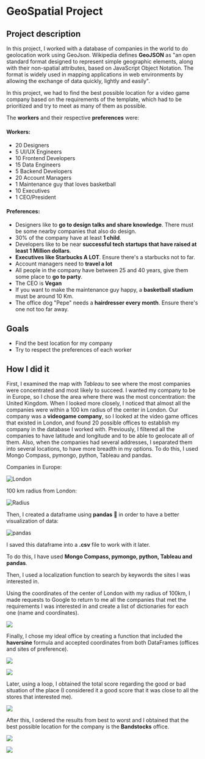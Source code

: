# GeoSpatial Project

## Project description

In this project, I worked with a database of companies in the world to do geolocation work using GeoJson. Wikipedia defines **GeoJSON** as "an open standard format designed to represent simple geographic elements, along with their non-spatial attributes, based on JavaScript Object Notation. The format is widely used in mapping applications in web environments by allowing the exchange of data quickly, lightly and easily".

In this project, we had to find the best possible location for a video game company based on the requirements of the template, which had to be prioritized and try to meet as many of them as possible.

The **workers** and their respective **preferences** were:

#### Workers:

- 20 Designers
- 5 UI/UX Engineers
- 10 Frontend Developers
- 15 Data Engineers
- 5 Backend Developers
- 20 Account Managers
- 1 Maintenance guy that loves basketball
- 10 Executives
- 1 CEO/President

#### Preferences:

- Designers like to **go to design talks and share knowledge**. There must be some nearby companies that also do design.
- 30% of the company have at least **1 child**.
- Developers like to be near **successful tech startups that have raised at least 1 Million dollars**.
- **Executives like Starbucks A LOT**. Ensure there's a starbucks not to far.
- Account managers need to **travel a lot**
- All people in the company have between 25 and 40 years, give them some place to **go to party**.
- The CEO is **Vegan**
- If you want to make the maintenance guy happy, a **basketball stadium** must be around 10 Km.
- The office dog "Pepe" needs a **hairdresser every month**. Ensure there's one not too far away.

## Goals

- Find the best location for my company
- Try to respect the preferences of each worker

## How I did it

First, I examined the map with *Tableau* to see where the most companies were concentrated and most likely to succeed. I wanted my company to be in Europe, so I chose the area where there was the most concentration: the United Kingdom. When I looked more closely, I noticed that almost all the companies were within a 100 km radius of the center in London. Our company was a **videogame company**, so I looked at the video game offices that existed in London, and found 20 possible offices to establish my company in the database I worked with.
Previously, I filtered all the companies to have latitude and longitude and to be able to geolocate all of them. Also, when the companies had several addresses, I separated them into several locations, to have more breadth in my options.
To do this, I used Mongo Compass, pymongo, python, Tableau and pandas.

Companies in Europe:




![London](Images/europecompanies.png)


100 km radius from London:



![Radius](Images/londonradius.png)


Then, I created a dataframe using **pandas** 🐼 in order to have a better visualization of data:


![pandas](Images/pandas.jpg)



I saved this dataframe into a **.csv** file to work with it later.

To do this, I have used **Mongo Compass, pymongo, python, Tableau and pandas**.

Then, I used a localization function to search by keywords the sites I was interested in.

Using the coordinates of the center of London with my radius of 100km, I made requests to Google to return to me all the companies that met the requirements I was interested in and create a list of dictionaries for each one (name and coordinates).



![](Images/df.png)


Finally, I chose my ideal office by creating a function that included the **haversine** formula and accepted coordinates from both DataFrames (offices and sites of preference).


![](Images/df2.png)




![](Images/haversine.png)



Later, using a loop, I obtained the total score regarding the good or bad situation of the place (I considered it a good score that it was close to all the stores that interested me).




![](Images/score.png)



After this, I ordered the results from best to worst and I obtained that the best possible location for the company is the **Bandstocks** office.


![](Images/sorted.png)



![](Images/band.png)















